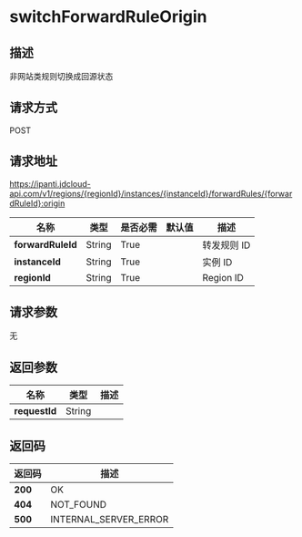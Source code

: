 # switchForwardRuleOrigin


## 描述
非网站类规则切换成回源状态

## 请求方式
POST

## 请求地址
https://ipanti.jdcloud-api.com/v1/regions/{regionId}/instances/{instanceId}/forwardRules/{forwardRuleId}:origin

|名称|类型|是否必需|默认值|描述|
|---|---|---|---|---|
|**forwardRuleId**|String|True| |转发规则 ID|
|**instanceId**|String|True| |实例 ID|
|**regionId**|String|True| |Region ID|

## 请求参数
无


## 返回参数
|名称|类型|描述|
|---|---|---|
|**requestId**|String| |



## 返回码
|返回码|描述|
|---|---|
|**200**|OK|
|**404**|NOT_FOUND|
|**500**|INTERNAL_SERVER_ERROR|
